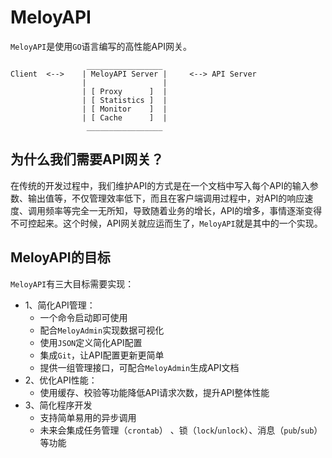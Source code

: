 # MeloyAPI

`MeloyAPI`是使用`GO`语言编写的高性能API网关。

```
                 _________________
Client  <-->    | MeloyAPI Server |     <--> API Server
                |                 |
                | [ Proxy      ]  |
                | [ Statistics ]  |
                | [ Monitor    ]  |
                | [ Cache      ]  |
                 _________________
```

## 为什么我们需要API网关？

在传统的开发过程中，我们维护API的方式是在一个文档中写入每个API的输入参数、输出值等，不仅管理效率低下，而且在客户端调用过程中，对API的响应速度、调用频率等完全一无所知，导致随着业务的增长，API的增多，事情逐渐变得不可控起来。这个时候，API网关就应运而生了，`MeloyAPI`就是其中的一个实现。

## MeloyAPI的目标

`MeloyAPI`有三大目标需要实现：

* 1、简化API管理：
  * 一个命令启动即可使用
  * 配合`MeloyAdmin`实现数据可视化
  * 使用`JSON`定义简化API配置
  * 集成`Git`，让API配置更新更简单
  * 提供一组管理接口，可配合`MeloyAdmin`生成API文档
* 2、优化API性能：
  * 使用缓存、校验等功能降低API请求次数，提升API整体性能
* 3、简化程序开发
  * 支持简单易用的异步调用
  * 未来会集成任务管理（`crontab`） 、锁（`lock`/`unlock`）、消息（`pub`/`sub`）等功能



